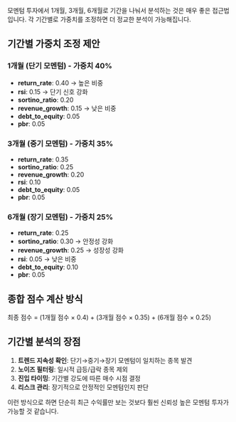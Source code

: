 모멘텀 투자에서 1개월, 3개월, 6개월로 기간을 나눠서 분석하는 것은 매우 좋은 접근법입니다. 각 기간별로 가중치를 조정하면 더 정교한 분석이 가능해집니다.

## 기간별 가중치 조정 제안

### 1개월 (단기 모멘텀) - 가중치 40%
- **return_rate**: 0.40 → 높은 비중
- **rsi**: 0.15 → 단기 신호 강화
- **sortino_ratio**: 0.20
- **revenue_growth**: 0.15 → 낮은 비중
- **debt_to_equity**: 0.05
- **pbr**: 0.05

### 3개월 (중기 모멘텀) - 가중치 35%
- **return_rate**: 0.35
- **sortino_ratio**: 0.25
- **revenue_growth**: 0.20
- **rsi**: 0.10
- **debt_to_equity**: 0.05
- **pbr**: 0.05

### 6개월 (장기 모멘텀) - 가중치 25%
- **return_rate**: 0.25
- **sortino_ratio**: 0.30 → 안정성 강화
- **revenue_growth**: 0.25 → 성장성 강화
- **rsi**: 0.05 → 낮은 비중
- **debt_to_equity**: 0.10
- **pbr**: 0.05

## 종합 점수 계산 방식

최종 점수 = (1개월 점수 × 0.4) + (3개월 점수 × 0.35) + (6개월 점수 × 0.25)

## 기간별 분석의 장점

1. **트렌드 지속성 확인**: 단기→중기→장기 모멘텀이 일치하는 종목 발견
2. **노이즈 필터링**: 일시적 급등/급락 종목 제외
3. **진입 타이밍**: 기간별 강도에 따른 매수 시점 결정
4. **리스크 관리**: 장기적으로 안정적인 모멘텀인지 판단

이런 방식으로 하면 단순히 최근 수익률만 보는 것보다 훨씬 신뢰성 높은 모멘텀 투자가 가능할 것 같습니다.